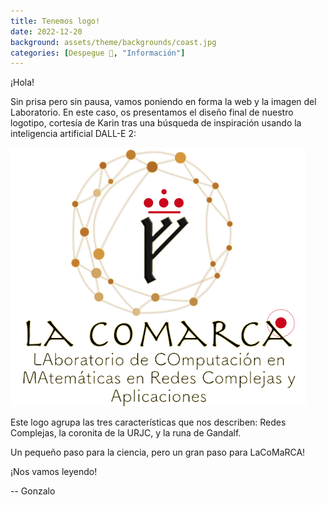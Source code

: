 ```yaml
---
title: Tenemos logo!
date: 2022-12-20
background: assets/theme/backgrounds/coast.jpg
categories: [Despegue 🛫, "Información"]
---
```


¡Hola! 

Sin prisa pero sin pausa, vamos poniendo en forma la web y la imagen del Laboratorio. En este caso, os presentamos el diseño final de nuestro logotipo, cortesía de Karin tras una búsqueda de inspiración usando la inteligencia artificial DALL-E 2:

<img src="/assets/theme/images/logoComarcaF.png"/>

Este logo agrupa las tres características que nos describen: Redes Complejas, la coronita de la URJC, y la runa de Gandalf. 

Un pequeño paso para la ciencia, pero un gran paso para LaCoMaRCA!

¡Nos vamos leyendo!

-- Gonzalo